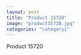 ```yaml
---
layout: post
title: "Product 15720"
image: "product15720.jpg"
categories: "category1"
---
```

Product 15720
